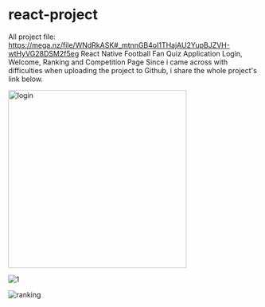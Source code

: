 # react-project
All project file: https://mega.nz/file/WNdRkASK#_mtnnGB4oI1THajAU2YupBJZVH-wtHyVG28DSM2f5eg
React Native Football Fan Quiz Application Login, Welcome, Ranking and Competition Page
Since i came across with difficulties when uploading the project to Github, i share the whole project's link below.

<img width="358" alt="login" src="https://user-images.githubusercontent.com/50373019/139555509-3dd90acb-6ef8-429b-b4b2-4e0f77e9c540.png">

![1](https://user-images.githubusercontent.com/50373019/139555628-77c12f97-9b21-425a-9eab-13d86d09ac02.jpg)

![ranking](https://user-images.githubusercontent.com/50373019/139555683-b6b43efb-2ded-46b4-9406-f9fde1cee7ca.jpg)
